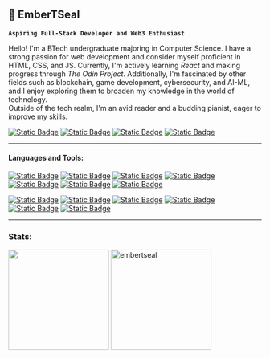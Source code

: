 <h2 align="left"> 🌻 EmberTSeal</h2>

**`Aspiring Full-Stack Developer and Web3 Enthusiast`**

<p align = "left"> Hello! I'm a BTech undergraduate majoring in Computer Science. I have a strong passion for web development and consider myself proficient in HTML, CSS, and JS. Currently, I'm actively learning <i>React</i> and making progress through <i>The Odin Project</i>. Additionally, I'm fascinated by other fields such as blockchain, game development, cybersecurity, and AI-ML, and I enjoy exploring them to broaden my knowledge in the world of technology. <br>
Outside of the tech realm, I'm an avid reader and a budding pianist, eager to improve my skills.</p>

<a href="https://www.linkedin.com/in/trisha-seal">![Static Badge](https://custom-icon-badges.demolab.com/badge/-LinkedIn-003596?style=for-the-badge&logo=linkedin&logoColor=white)</a>
<a href="https://www.codechef.com/users/ember_tseal">![Static Badge](https://custom-icon-badges.demolab.com/badge/-codechef-b00202?style=for-the-badge&logo=codechef&logoColor=white)</a>
<a href="https://www.leetcode.com/embertseal">![Static Badge](https://custom-icon-badges.demolab.com/badge/-LeetCode-gold?style=for-the-badge&logo=leetcode&logoColor=black)</a>
<a href="https://www.hackerrank.com/ember_tseal">![Static Badge](https://custom-icon-badges.demolab.com/badge/-hackerrank-0f9600?style=for-the-badge&logo=codechef&logoColor=white)</a>

<hr>

<h4 align="left">Languages and Tools:</h4>

<a href="https://www.w3.org/html/">![Static Badge](https://custom-icon-badges.demolab.com/badge/-html-e36200?style=for-the-badge&logo=html5&logoColor=white)</a>
<a href="https://www.w3.org/css/">![Static Badge](https://custom-icon-badges.demolab.com/badge/-css-024ac7?style=for-the-badge&logo=css3&logoColor=white)</a>
<a href="https://getbootstrap.com">![Static Badge](https://custom-icon-badges.demolab.com/badge/-bootstrap-550096?style=for-the-badge&logo=bootstrap&logoColor=white)</a>
<a href="https://developer.mozilla.org/en-US/docs/Web/JavaScript">![Static Badge](https://custom-icon-badges.demolab.com/badge/-javascript-gold?style=for-the-badge&logo=javascript&logoColor=black)</a> 
<a href="https://www.cprogramming.com/">![Static Badge](https://custom-icon-badges.demolab.com/badge/-C-blue?style=for-the-badge&logo=c&logoColor=white)</a>
<a href="https://www.w3schools.com/cpp/">![Static Badge](https://custom-icon-badges.demolab.com/badge/-CPP-bf0261?style=for-the-badge&logo=cplusplus&logoColor=white)</a>
<a href="https://www.python.org/">![Static Badge](https://custom-icon-badges.demolab.com/badge/-python-blue?style=for-the-badge&logo=python&logoColor=white)</a>

<a href="https://soliditylang.org/">![Static Badge](https://custom-icon-badges.demolab.com/badge/-solidity-151338?style=for-the-badge&logo=solidity&logoColor=white)</a>
<a href="https://trufflesuite.com/ganache/">![Static Badge](https://custom-icon-badges.demolab.com/badge/-ganache-633123?style=for-the-badge&logo=ganache&logoColor=white)</a>
<a href="https://git-scm.com/">![Static Badge](https://custom-icon-badges.demolab.com/badge/-git-db3d0d?style=for-the-badge&logo=git&logoColor=white)</a>
<a href="https:/github.com/">![Static Badge](https://custom-icon-badges.demolab.com/badge/-github-black?style=for-the-badge&logo=github&logoColor=white)</a>
<a href="https://www.linux.org/">![Static Badge](https://custom-icon-badges.demolab.com/badge/-linux-teal?style=for-the-badge&logo=linux&logoColor=white)</a>
<a href="https://www.gnu.org/software/bash/">![Static Badge](https://custom-icon-badges.demolab.com/badge/-bash-262626?style=for-the-badge&logo=terminal&logoColor=white)</a>

<hr>

<h3>Stats:</h3>
<p>
<img height=200 align="center" src="https://github-readme-stats.vercel.app/api?username=embertseal&show_icons=true&rank_icon=github&theme=radical&card_width=320" />
<img height=200 align="center" src="https://github-readme-stats.vercel.app/api/top-langs?username=embertseal&show_icons=true&theme=radical&locale=en&layout=compact" alt="embertseal" /> 
</p>
